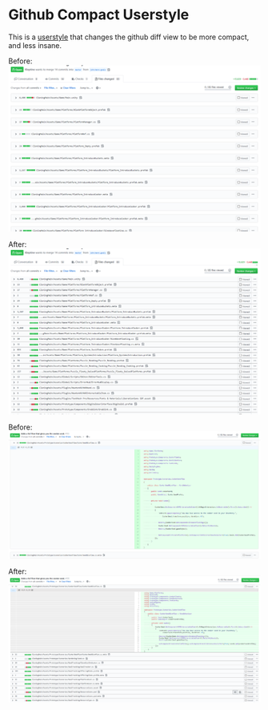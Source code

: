 # Github Compact Userstyle
This is a [userstyle](https://userstyles.org/) that changes the github diff view to be more compact, and less insane.

Before:
![Before 1](images/before_1.png)

After:
![After 1](images/after_1.png)

Before:
![Before 2](images/before_2.png)

After:
![After 2](images/after_2.png)



